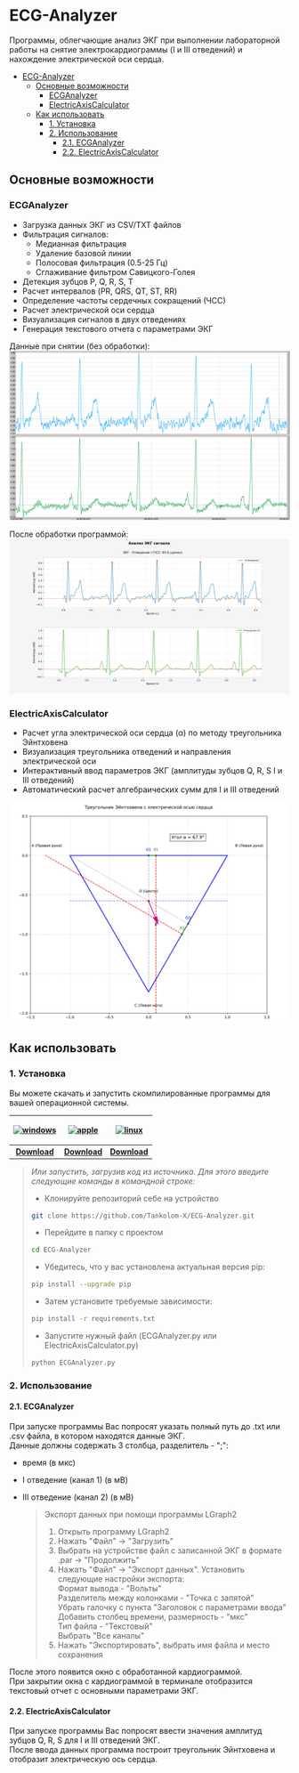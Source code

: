 # ECG-Analyzer

Программы, облегчающие анализ ЭКГ при выполнении лабораторной работы на снятие электрокардиограммы (I и III отведений) и нахождение электрической оси сердца.

<!-- TOC -->
* [ECG-Analyzer](#ecg-analyzer)
  * [Основные возможности](#основные-возможности)
    * [ECGAnalyzer](#ecganalyzer)
    * [ElectricAxisCalculator](#electricaxiscalculator)
  * [Как использовать](#как-использовать)
    * [1. Установка](#1-установка)
    * [2. Использование](#2-использование)
      * [2.1. ECGAnalyzer](#21-ecganalyzer)
      * [2.2. ElectricAxisCalculator](#22-electricaxiscalculator)
<!-- TOC -->

## Основные возможности

### ECGAnalyzer
- Загрузка данных ЭКГ из CSV/TXT файлов
- Фильтрация сигналов:
  - Медианная фильтрация
  - Удаление базовой линии
  - Полосовая фильтрация (0.5-25 Гц)
  - Сглаживание фильтром Савицкого-Голея
- Детекция зубцов P, Q, R, S, T
- Расчет интервалов (PR, QRS, QT, ST, RR)
- Определение частоты сердечных сокращений (ЧСС)
- Расчет электрической оси сердца
- Визуализация сигналов в двух отведениях
- Генерация текстового отчета с параметрами ЭКГ

Данные при снятии (без обработки):\
![ECG_before](https://github.com/Tankolom-X/ECG-Analyzer/blob/main/media/ECG_before.jpg?raw=True "ECG_before")

После обработки программой:\
![ECG_after](https://github.com/Tankolom-X/ECG-Analyzer/blob/main/media/ECG_after.jpg?raw=True "ECG_after")

### ElectricAxisCalculator
- Расчет угла электрической оси сердца (α) по методу треугольника Эйнтховена
- Визуализация треугольника отведений и направления электрической оси
- Интерактивный ввод параметров ЭКГ (амплитуды зубцов Q, R, S I и III отведений)
- Автоматический расчет алгебраических сумм для I и III отведений

![ECG_axis](https://github.com/Tankolom-X/ECG-Analyzer/blob/main/media/ECG_axis.jpg?raw=True "ECG_axis")

## Как использовать
### 1. Установка

Вы можете скачать и запустить скомпилированные программы для вашей операционной системы.
<table>
      <thead>
         <th>
            <p align="center">
               <a href="https://github.com/Tankolom-X/ECG-Analyzer/releases/latest/download/ECG-Analyzer_windows.zip" target="_blank">
                  <picture>
                     <source media="(prefers-color-scheme: dark)" srcset="https://github.com/Tankolom-X/CommitDraw/blob/1.x/media/os_icons/windows_white.png">
                     <source media="(prefers-color-scheme: light)" srcset="https://github.com/Tankolom-X/CommitDraw/blob/1.x/media/os_icons/windows.png">
                     <img alt="windows" src="https://github.com/Tankolom-X/CommitDraw/blob/1.x/media/os_icons/windows.png">
                  </picture>
               </a>
            </p>
         </th>
         <th>
            <p align="center">
               <a href="https://github.com/Tankolom-X/ECG-Analyzer/releases/latest/download/ECG-Analyzer_macos.zip" target="_blank">
                  <picture>
                     <source media="(prefers-color-scheme: dark)" srcset="https://github.com/Tankolom-X/CommitDraw/blob/1.x/media/os_icons/apple_white.png">
                     <source media="(prefers-color-scheme: light)" srcset="https://github.com/Tankolom-X/CommitDraw/blob/1.x/media/os_icons/apple.png">
                     <img alt="apple" src="https://github.com/Tankolom-X/CommitDraw/blob/1.x/media/os_icons/apple.png">
                  </picture>
               </a>
            </p>
         </th>
         <th>
            <p align="center">
               <a href="https://github.com/Tankolom-X/ECG-Analyzer/releases/latest/download/ECG-Analyzer_linux.zip" target="_blank">
                  <picture>
                     <source media="(prefers-color-scheme: dark)" srcset="https://github.com/Tankolom-X/CommitDraw/blob/1.x/media/os_icons/linux_white.png">
                     <source media="(prefers-color-scheme: light)" srcset="https://github.com/Tankolom-X/CommitDraw/blob/1.x/media/os_icons/linux.png">
                     <img alt="linux" src="https://github.com/Tankolom-X/CommitDraw/blob/1.x/media/os_icons/linux.png">
                  </picture>
               </a>
            </p>
         </th>
      </thead>
      <tbody>
         <th>
            <a href="https://github.com/Tankolom-X/ECG-Analyzer/releases/latest/download/ECG-Analyzer_windows.zip">Download</a>
         </th>
         <th>
            <a href="https://github.com/Tankolom-X/ECG-Analyzer/releases/latest/download/ECG-Analyzer_macos.zip">Download</a>
         </th>
         <th>
            <a href="https://github.com/Tankolom-X/ECG-Analyzer/releases/latest/download/ECG-Analyzer_linux.zip">Download</a>
         </th>
      </tbody>
</table>

> *Или запустить, загрузив код из источника. Для этого введите следующие команды в командной строке:*
   >   + Клонируйте репозиторий себе на устройство
   >   ```bash
   >   git clone https://github.com/Tankolom-X/ECG-Analyzer.git
   >   ```
   >   + Перейдите в папку с проектом
   >   ```bash
   >   cd ECG-Analyzer
   >   ```
   >   + Убедитесь, что у вас установлена актуальная версия pip:
   >   ```bash
   >   pip install --upgrade pip 
   >   ```
   >   + Затем установите требуемые зависимости:
   >   ```bash
   >   pip install -r requirements.txt 
   >   ```
   >   + Запустите нужный файл (ECGAnalyzer.py или ElectricAxisCalculator.py)
   >   ```bash
   >   python ECGAnalyzer.py
   >   ``` 

### 2. Использование
#### 2.1. ECGAnalyzer
При запуске программы Вас попросят указать полный путь до .txt или .csv файла, в котором находятся данные ЭКГ.\
Данные должны содержать 3 столбца, разделитель - ";":
- время (в мкс)
- I отведение (канал 1) (в мВ)
- III отведение (канал 2) (в мВ)

   > Экспорт данных при помощи программы LGraph2
   >  1. Открыть программу LGraph2
   >  2. Нажать "Файл" -> "Загрузить"
   >  3. Выбрать на устройстве файл с записанной ЭКГ в формате .par -> "Продолжить"
   >  4. Нажать "Файл" -> "Экспорт данных". Установить следующие настройки экспорта:\
   > Формат вывода - "Вольты"\
   > Разделитель между колонками - "Точка с запятой"\
   > Убрать галочку с пункта "Заголовок с параметрами ввода"\
   > Добавить столбец времени, размерность - "мкс"\
   > Тип файла - "Текстовый"\
   > Выбрать "Все каналы"
   >  5. Нажать "Экспортировать", выбрать имя файла и место сохранения

После этого появится окно с обработанной кардиограммой.\
При закрытии окна с кардиограммой в терминале отобразится текстовый отчет с основными параметрами ЭКГ.

#### 2.2. ElectricAxisCalculator
При запуске программы Вас попросят ввести значения амплитуд зубцов Q, R, S для I и III отведений ЭКГ.\
После ввода данных программа построит треугольник Эйнтховена и отобразит электрическую ось сердца.
